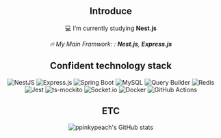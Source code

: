 <div align=center>

## Introduce


  
💻 I’m currently studying **Nest.js**

_🔥 My Main Framwork:  : **Nest.js**, **Express.js**_



## Confident technology stack 

![NestJS](https://img.shields.io/badge/Nestjs-E0234E?style=for-the-badge&logo=Nestjs&logoColor=black)
![Express.js](https://img.shields.io/badge/Expressjs-000000?style=for-the-badge&logo=Express&logoColor=white)
![Spring Boot](https://img.shields.io/badge/Spring_Boot-6DB33F?style=for-the-badge&logo=Spring_Boot&logoColor=white)
![MySQL](https://img.shields.io/badge/MySQL-4479A1?style=for-the-badge&logo=MySQL&logoColor=white)
![Query Builder](https://img.shields.io/badge/Query_Builder-0769AD?style=for-the-badge)
![Redis](https://img.shields.io/badge/Redis-DC382D?style=for-the-badge&logo=Redis&logoColor=white)
![Jest](https://img.shields.io/badge/Jest-C21325?style=for-the-badge&logo=Jest&logoColor=white)
![ts-mockito](https://img.shields.io/badge/ts--mockito-3178C6?style=for-the-badge&logo=TypeScript&logoColor=white)
![Socket.io](https://img.shields.io/badge/Socket.io-010101?style=for-the-badge&logo=Socket.io&logoColor=white)
![Docker](https://img.shields.io/badge/Docker-2496ED?style=for-the-badge&logo=Docker&logoColor=white)
![GitHub Actions](https://img.shields.io/badge/GitHub_Actions-2088FF?style=for-the-badge&logo=GitHubActions&logoColor=white)








  ## ETC

![ppinkypeach's GitHub stats](https://github-readme-stats.vercel.app/api?username=ppinkypeach&show_icons=true&theme=radical)



</div>
